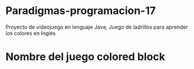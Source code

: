 # Paradigmas-programacion-17
Proyecto de videojuego en lenguaje Java,
Juego de ladrillos para aprender los colores en Inglés

# Nombre del juego colored block
